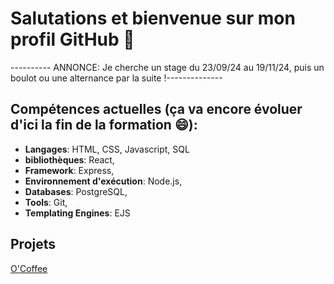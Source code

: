 # Salutations et bienvenue sur mon profil GitHub 👋

---------- ANNONCE: Je cherche un stage du 23/09/24 au 19/11/24, puis un boulot ou une alternance par la suite !--------------

## Compétences actuelles (ça va encore évoluer d'ici la fin de la formation 😄):
- **Langages**: HTML, CSS, Javascript, SQL
- **bibliothèques**: React,
- **Framework**: Express,
- **Environnement d'exécution**: Node.js,
- **Databases**: PostgreSQL,
- **Tools**: Git,
- **Templating Engines**: EJS

## Projets
[O'Coffee](https://github.com/FlorentGarcia369963/OcoffeeFlo)

<!--
**FlorentGarcia369963/FlorentGarcia369963** is a ✨ _special_ ✨ repository because its `README.md` (this file) appears on your GitHub profile.

Here are some ideas to get you started:

- 🔭 I’m currently working on ...
- 🌱 I’m currently learning ...
- 👯 I’m looking to collaborate on ...
- 🤔 I’m looking for help with ...
- 💬 Ask me about ...
- 📫 How to reach me: ...
- 😄 Pronouns: ...
- ⚡ Fun fact: ...
-->


